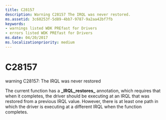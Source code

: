 ```yaml
---
title: C28157
description: Warning C28157 The IRQL was never restored.
ms.assetid: 3c60253f-5d89-4bb7-9787-9a2aa42bf7fb
keywords:
- warnings listed WDK PREfast for Drivers
- errors listed WDK PREfast for Drivers
ms.date: 04/20/2017
ms.localizationpriority: medium
---
```


# C28157


warning C28157: The IRQL was never restored

The current function has a **\_IRQL\_restores\_** annotation, which requires that when it completes, the driver should be executing at an IRQL that was restored from a previous IRQL value. However, there is at least one path in which the driver is executing at a different IRQL when the function completes.

 

 





